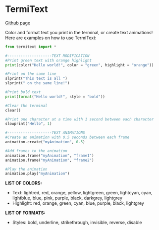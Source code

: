 # TermiText

[Github page](https://github.com/Yekc/TermiText)

Color and format text you print in the terminal, or create text animations!  
Here are examples on how to use TermiText:
```python
from termitext import *

#--------------------TEXT MODIFICATION
#Print green text with orange highlight
print(color("Hello world!", color = "green", highlight = "orange"))

#Print on the same line
slprint("This text is all ")
slprint(" on the same line!")

#Print bold text
print(format("Hello world!", style = "bold"))

#Clear the terminal
clear()

#Print one character at a time with 1 second between each character
slowprint("Hello", 1)

#--------------------TEXT ANIMATIONS
#Create an animation with 0.5 seconds between each frame
animation.create("myAnimation", 0.5)

#Add frames to the animation
animation.frame("myAnimation", "frame1")
animation.frame("myAnimation", "frame2")

#Play the animation
animation.play("myAnimation")
```  
**LIST OF COLORS:**  
- Text: lightred, red, orange, yellow, lightgreen, green, lightcyan, cyan, lightblue, blue, pink, purple, black, darkgrey,    lightgrey  
- Highlight: red, orange, green, cyan, blue, purple, black, lightgrey  

**LIST OF FORMATS:**  
- Styles: bold, underline, strikethrough, invisible, reverse, disable  

